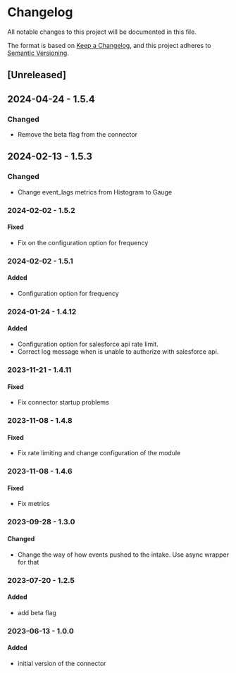# Changelog

All notable changes to this project will be documented in this file.

The format is based on [Keep a Changelog](https://keepachangelog.com/en/1.0.0/),
and this project adheres to [Semantic Versioning](https://semver.org/spec/v2.0.0.html).

## [Unreleased]

## 2024-04-24 - 1.5.4

### Changed

- Remove the beta flag from the connector

## 2024-02-13 - 1.5.3

### Changed

- Change event_lags metrics from Histogram to Gauge

### 2024-02-02 - 1.5.2

#### Fixed

- Fix on the configuration option for frequency

### 2024-02-02 - 1.5.1

#### Added

- Configuration option for frequency

### 2024-01-24 - 1.4.12

#### Added

- Configuration option for salesforce api rate limit.
- Correct log message when is unable to authorize with salesforce api.

### 2023-11-21 - 1.4.11

#### Fixed

- Fix connector startup problems

### 2023-11-08 - 1.4.8

#### Fixed

- Fix rate limiting and change configuration of the module

### 2023-11-08 - 1.4.6

#### Fixed

- Fix metrics

### 2023-09-28 - 1.3.0

#### Changed

- Change the way of how events pushed to the intake. Use async wrapper for that

### 2023-07-20 - 1.2.5

#### Added

- add beta flag

### 2023-06-13 - 1.0.0

#### Added

- initial version of the connector
